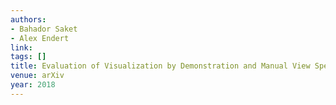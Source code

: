 ```yaml
---
authors:
- Bahador Saket
- Alex Endert
link:
tags: []
title: Evaluation of Visualization by Demonstration and Manual View Specification.
venue: arXiv
year: 2018
---
```

